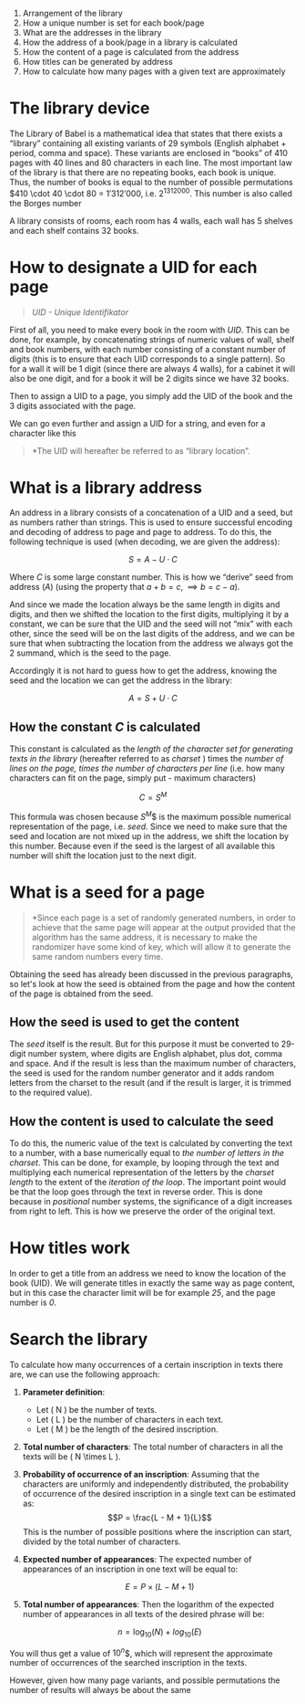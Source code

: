 1. Arrangement of the library
2. How a unique number is set for each book/page
3. What are the addresses in the library
4. How the address of a book/page in a library is calculated
5. How the content of a page is calculated from the address
6. How titles can be generated by address
7. How to calculate how many pages with a given text are approximately

# The library device
The Library of Babel is a mathematical idea that states that there exists a “library” containing all existing variants of 29 symbols (English alphabet + period, comma and space). These variants are enclosed in “books” of 410 pages with 40 lines and 80 characters in each line. The most important law of the library is that there are no repeating books, each book is unique. Thus, the number of books is equal to the number of possible permutations $410 \cdot 40 \cdot 80 = $1'312'000$, i.e. $2^{1312000}$. This number is also called the Borges number

A library consists of rooms, each room has 4 walls, each wall has 5 shelves and each shelf contains 32 books.

# How to designate a UID for each page
> *UID - Unique Identifikator*

First of all, you need to make every book in the room with *UID*. This can be done, for example, by concatenating strings of numeric values of wall, shelf and book numbers, with each number consisting of a constant number of digits (this is to ensure that each UID corresponds to a single pattern). So for a wall it will be 1 digit (since there are always 4 walls), for a cabinet it will also be one digit, and for a book it will be 2 digits since we have 32 books.

Then to assign a UID to a page, you simply add the UID of the book and the 3 digits associated with the page.

We can go even further and assign a UID for a string, and even for a character like this

> *The UID will hereafter be referred to as “library location”.
# What is a library address
An address in a library consists of a concatenation of a UID and a seed, but as numbers rather than strings. This is used to ensure successful encoding and decoding of address to page and page to address. To do this, the following technique is used (when decoding, we are given the address):

$$S = A - U\cdot C$$

Where *C* is some large constant number. This is how we “derive” seed from address (*A*) (using the property that $a + b = c, \implies b = c - a$).

And since we made the location always be the same length in digits and digits, and then we shifted the location to the first digits, multiplying it by a constant, we can be sure that the UID and the seed will not “mix” with each other, since the seed will be on the last digits of the address, and we can be sure that when subtracting the location from the address we always got the 2 summand, which is the seed to the page.

Accordingly it is not hard to guess how to get the address, knowing the seed and the location we can get the address in the library:

$$A = S + U \cdot C$$

## How the constant *C* is calculated

This constant is calculated as the *length of the character set for generating texts in the library* (hereafter referred to as *charset* ) times the *number of lines on the page, times the number of characters per line* (i.e. how many characters can fit on the page, simply put - maximum characters)

$$C = S^{M}$$

This formula was chosen because $S^M$$ is the maximum possible numerical representation of the page, i.e. *seed*. Since we need to make sure that the seed and location are not mixed up in the address, we shift the location by this number. Because even if the seed is the largest of all available this number will shift the location just to the next digit.
# What is a seed for a page #

> *Since each page is a set of randomly generated numbers, in order to achieve that the same page will appear at the output provided that the algorithm has the same address, it is necessary to make the randomizer have some kind of key, which will allow it to generate the same random numbers every time.

Obtaining the seed has already been discussed in the previous paragraphs, so let's look at how the seed is obtained from the page and how the content of the page is obtained from the seed.

## How the seed is used to get the content ##
The *seed* itself is the result. But for this purpose it must be converted to 29-digit number system, where digits are English alphabet, plus dot, comma and space. And if the result is less than the maximum number of characters, the seed is used for the random number generator and it adds random letters from the charset to the result (and if the result is larger, it is trimmed to the required value).
## How the content is used to calculate the seed
To do this, the numeric value of the text is calculated by converting the text to a number, with a base numerically equal to *the number of letters in the charset*. This can be done, for example, by looping through the text and multiplying each numerical representation of the letters by the *charset length* to the extent of the *iteration of the loop*. The important point would be that the loop goes through the text in reverse order. This is done because in *positional* number systems, the significance of a digit increases from right to left. This is how we preserve the order of the original text.

# How titles work

In order to get a title from an address we need to know the location of the book (UID). We will generate titles in exactly the same way as page content, but in this case the character limit will be for example *25*, and the page number is *0*.

# Search the library
To calculate how many occurrences of a certain inscription in texts there are, we can use the following approach:

1. **Parameter definition**:
   - Let \( N \) be the number of texts.
   - Let \( L \) be the number of characters in each text.
   - Let \( M \) be the length of the desired inscription.

2. **Total number of characters**:
   The total number of characters in all the texts will be \( N \times L \).

3. **Probability of occurrence of an inscription**:
   Assuming that the characters are uniformly and independently distributed, the probability of occurrence of the desired inscription in a single text can be estimated as:
   $$P = \frac{L - M + 1}{L}$$
   This is the number of possible positions where the inscription can start, divided by the total number of characters.

4. **Expected number of appearances**:
   The expected number of appearances of an inscription in one text will be equal to:
   
   $$E = P \times (L - M + 1)$$


5. **Total number of appearances**:
   Then the logarithm of the expected number of appearances in all texts of the desired phrase will be:
   
   $$n = \log_{10}(N) + log_{10}(E)$$


You will thus get a value of $10^n$$, which will represent the approximate number of occurrences of the searched inscription in the texts.

However, given how many page variants, and possible permutations the number of results will always be about the same